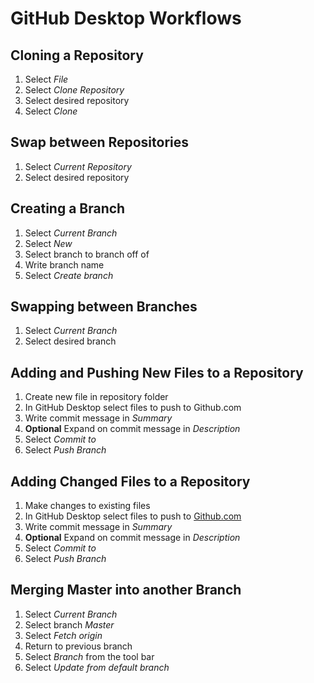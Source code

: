 # GitHub Desktop Workflows

## Cloning a Repository

1. Select *File*
2. Select *Clone Repository*
3. Select desired repository
4. Select *Clone*

## Swap between Repositories

1. Select *Current Repository*
2. Select desired repository

## Creating a Branch

1. Select *Current Branch*
2. Select *New*
3. Select branch to branch off of
4. Write branch name
5. Select *Create branch*

## Swapping between Branches

1. Select *Current Branch*
2. Select desired branch

## Adding and Pushing New Files to a Repository

1. Create new file in repository folder
2. In GitHub Desktop select files to push to Github.com
3. Write commit message in *Summary*
4. **Optional** Expand on commit message in *Description*
5. Select *Commit to <branch name>*
6. Select *Push Branch*

## Adding Changed Files to a Repository

1. Make changes to existing files
2. In GitHub Desktop select files to push to [Github.com]()
3. Write commit message in *Summary*
4. **Optional** Expand on commit message in *Description*
5. Select *Commit to <branch name>*
6. Select *Push Branch*

## Merging Master into another Branch

1. Select *Current Branch*
2. Select branch *Master*
3. Select *Fetch origin*
4. Return to previous branch
5. Select *Branch* from the tool bar
6. Select *Update from default branch*
